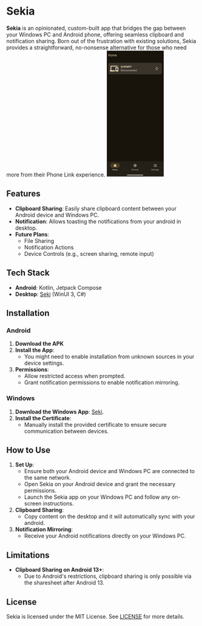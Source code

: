 # Sekia

**Sekia** is an opinionated, custom-built app that bridges the gap between your Windows PC and Android phone, offering seamless clipboard and notification sharing. Born out of the frustration with existing solutions, Sekia provides a straightforward, no-nonsense alternative for those who need more from their Phone Link experience.
![screenshots of app](./.github/readme-images/HomeScreen.png)
## Features

- **Clipboard Sharing**: Easily share clipboard content between your Android device and Windows PC.
- **Notification**: Allows toasting the notifications from your android in desktop.
- **Future Plans**:
    - File Sharing
    - Notification Actions
    - Device Controls (e.g., screen sharing, remote input)

## Tech Stack

- **Android**: Kotlin, Jetpack Compose
- **Desktop**: [Seki](https://github.com/shrimqy/Seki) (WinUI 3, C#)

## Installation

### Android

1. **Download the APK**
2. **Install the App**:
    - You might need to enable installation from unknown sources in your device settings.
3. **Permissions**:
    - Allow restricted access when prompted.
    - Grant notification permissions to enable notification mirroring.

### Windows

1. **Download the Windows App**: [Seki](https://github.com/shrimqy/Seki/).
2. **Install the Certificate**:
    - Manually install the provided certificate to ensure secure communication between devices.

## How to Use

1. **Set Up**:
    - Ensure both your Android device and Windows PC are connected to the same network.
    - Open Sekia on your Android device and grant the necessary permissions.
    - Launch the Sekia app on your Windows PC and follow any on-screen instructions.
2. **Clipboard Sharing**:
    - Copy content on the desktop and it will automatically sync with your android.
3. **Notification Mirroring**:
    - Receive your Android notifications directly on your Windows PC.

## Limitations

- **Clipboard Sharing on Android 13+**:
    - Due to Android's restrictions, clipboard sharing is only possible via the sharesheet after Android 13.
## License

Sekia is licensed under the MIT License. See [LICENSE](https://github.com/shrimqy/Sekia/blob/master/LICENSE) for more details.
